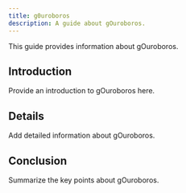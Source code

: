 ```yaml
---
title: g0uroboros
description: A guide about gOuroboros.
---
```


This guide provides information about gOuroboros.

## Introduction

Provide an introduction to gOuroboros here.

## Details

Add detailed information about gOuroboros.

## Conclusion

Summarize the key points about gOuroboros.